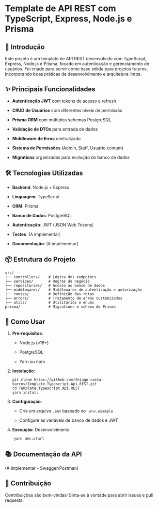Template de API REST com TypeScript, Express, Node.js e Prisma
==============================================================

🚀 Introdução
-------------

Este projeto é um template de API REST desenvolvido com TypeScript, Express, Node.js e Prisma, focado em autenticação e gerenciamento de usuários. Foi criado para servir como base sólida para projetos futuros, incorporando boas práticas de desenvolvimento e arquitetura limpa.

✨ Principais Funcionalidades
----------------------------

-   **Autenticação JWT** com tokens de acesso e refresh

-   **CRUD de Usuários** com diferentes níveis de permissão

-   **Prisma ORM** com múltiplos schemas PostgreSQL

-   **Validação de DTOs** para entrada de dados

-   **Middleware de Erros** centralizado

-   **Sistema de Permissões** (Admin, Staff, Usuário comum)

-   **Migrations** organizadas para evolução do banco de dados

🛠️ Tecnologias Utilizadas
--------------------------

-   **Backend**: Node.js + Express

-   **Linguagem**: TypeScript

-   **ORM**: Prisma

-   **Banco de Dados**: PostgreSQL

-   **Autenticação**: JWT (JSON Web Tokens)

-   **Testes**: (A implementar)

-   **Documentação**: (A implementar)

📦 Estrutura do Projeto
-----------------------

```
src/
├── controllers/    # Lógica dos endpoints
├── services/       # Regras de negócio
├── repositories/   # Acesso ao banco de dados
├── middlewares/    # Middlewares de autenticação e autorização
├── routes/         # Definição das rotas
├── errors/         # Tratamento de erros customizados
├── utils/          # Utilitários e enums
prisma/             # Migrations e schema do Prisma
```

🔧 Como Usar
------------

1.  **Pré-requisitos**:

    -   Node.js (v18+)

    -   PostgreSQL

    -   Yarn ou npm

2.  **Instalação**:

    ```
    git clone https://github.com/thiago-costa-barros/Template.Typescript.Api.REST.git
    cd Template.Typescript.Api.REST
    yarn install
    ```

3.  **Configuração**:

    -   Crie um arquivo `.env` baseado no `.env.example`

    -   Configure as variáveis de banco de dados e JWT

4.  **Execução**:
    Desenvolvimento
```
    yarn dev:start
```

📚 Documentação da API
----------------------

(A implementar - Swagger/Postman)

🤝 Contribuição
---------------

Contribuições são bem-vindas! Sinta-se à vontade para abrir issues e pull requests.
